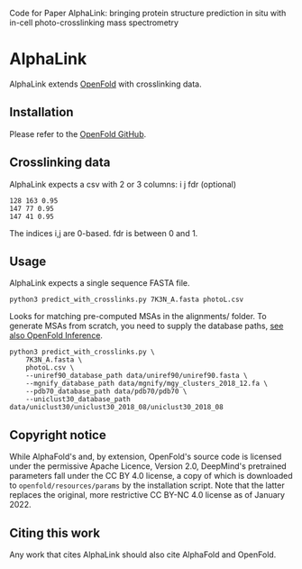 Code for Paper AlphaLink: bringing protein structure prediction in situ with in-cell photo-crosslinking mass spectrometry

# AlphaLink

AlphaLink extends [OpenFold](https://github.com/aqlaboratory/openfold) with crosslinking data.

## Installation

Please refer to the [OpenFold GitHub](https://github.com/aqlaboratory/openfold).

## Crosslinking data

AlphaLink expects a csv with 2 or 3 columns: i j fdr (optional)

```
128 163 0.95
147 77 0.95
147 41 0.95
```

The indices i,j are 0-based. fdr is between 0 and 1.

## Usage

AlphaLink expects a single sequence FASTA file.

```
python3 predict_with_crosslinks.py 7K3N_A.fasta photoL.csv
```

Looks for matching pre-computed MSAs in the alignments/ folder. To generate MSAs from scratch, you need to supply the database paths, [see also OpenFold Inference](https://github.com/aqlaboratory/openfold#inference). 


```
python3 predict_with_crosslinks.py \
    7K3N_A.fasta \
    photoL.csv \
    --uniref90_database_path data/uniref90/uniref90.fasta \
    --mgnify_database_path data/mgnify/mgy_clusters_2018_12.fa \
    --pdb70_database_path data/pdb70/pdb70 \
    --uniclust30_database_path data/uniclust30/uniclust30_2018_08/uniclust30_2018_08 
```

## Copyright notice

While AlphaFold's and, by extension, OpenFold's source code is licensed under
the permissive Apache Licence, Version 2.0, DeepMind's pretrained parameters 
fall under the CC BY 4.0 license, a copy of which is downloaded to 
`openfold/resources/params` by the installation script. Note that the latter
replaces the original, more restrictive CC BY-NC 4.0 license as of January 2022.


## Citing this work

<!-- For now, cite OpenFold as follows: -->

<!-- ```bibtex
@software{Ahdritz_OpenFold_2021,
  author = {Ahdritz, Gustaf and Bouatta, Nazim and Kadyan, Sachin and Xia, Qinghui and Gerecke, William and AlQuraishi, Mohammed},
  doi = {10.5281/zenodo.5709539},
  month = {11},
  title = {{OpenFold}},
  url = {https://github.com/aqlaboratory/openfold},
  year = {2021}
}
``` -->

Any work that cites AlphaLink should also cite AlphaFold and OpenFold.
